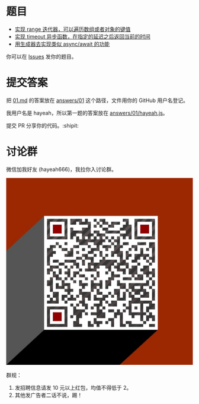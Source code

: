 # 题目

+ [实现 range 迭代器，可以遍历数组或者对象的键值](problems/01.md)
+ [实现 timeout 异步函数，在指定的延迟之后返回当前的时间](problems/02.md)
+ [用生成器去实现类似 async/await 的功能](problems/03.md)

你可以在 [Issues](https://github.com/hayeah/js-gym/issues) 发你的题目。

# 提交答案

把 [01.md](problems/01.md) 的答案放在 [answers/01](answers/01) 这个路径，文件用你的 GitHub 用户名登记。

我用户名是 hayeah，所以第一题的答案放在 [answers/01/hayeah.js](answers/01/hayeah.js)。

提交 PR 分享你的代码。:shipit:

# 讨论群

微信加我好友 (hayeah666)，我拉你入讨论群。

![hayeah666](hayeah666.png)

群规：

1. 发招聘信息请发 10 元以上红包，均值不得低于 2。
2. 其他发广告者二话不说，踢！
